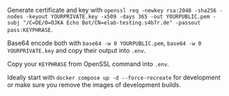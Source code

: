 Generate certificate and key with `openssl req -newkey rsa:2048 -sha256 -nodes -keyout YOURPRIVATE.key -x509 -days 365 -out YOURPUBLIC.pem -subj "/C=DE/O=OJKA Echo Bot/CN=elab-testing.s4b7r.de" -passout pass:KEYPHRASE`.

Base64 encode both with `base64 -w 0 YOURPUBLIC.pem`, `base64 -w 0 YOURPRIVATE.key` and copy their output into `.env`.

Copy your `KEYPHRASE` from OpenSSL command into `.env`.

Ideally start with `docker compose up -d --force-recreate` for development or make sure you remove the images of development builds.

